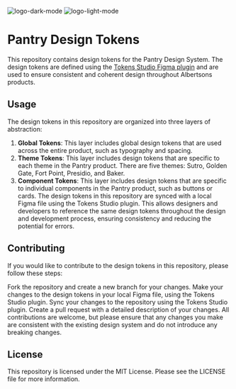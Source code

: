 ![logo-dark-mode](https://user-images.githubusercontent.com/37253884/220417292-c70f1c7e-7b7c-401c-ad02-a57a10355216.svg#gh-dark-mode-only)
![logo-light-mode](https://user-images.githubusercontent.com/37253884/220417532-ceb1167b-744c-4295-89d2-4a392e936a39.svg#gh-light-mode-only)



# Pantry Design Tokens
This repository contains design tokens for the Pantry Design System. The design tokens are defined using the [Tokens Studio Figma plugin](https://www.figma.com/community/plugin/843461159747178978/Tokens-Studio-for-Figma-(Figma-Tokens)) and are used to ensure consistent and coherent design throughout Albertsons products.

## Usage
The design tokens in this repository are organized into three layers of abstraction:

1. **Global Tokens**: This layer includes global design tokens that are used across the entire product, such as typography and spacing.
2. **Theme Tokens**: This layer includes design tokens that are specific to each theme in the Pantry product. There are five themes: Sutro, Golden Gate, Fort Point, Presidio, and Baker.
3. **Component Tokens**: This layer includes design tokens that are specific to individual components in the Pantry product, such as buttons or cards.
The design tokens in this repository are synced with a local Figma file using the Tokens Studio plugin. This allows designers and developers to reference the same design tokens throughout the design and development process, ensuring consistency and reducing the potential for errors.

## Contributing
If you would like to contribute to the design tokens in this repository, please follow these steps:

Fork the repository and create a new branch for your changes.
Make your changes to the design tokens in your local Figma file, using the Tokens Studio plugin.
Sync your changes to the repository using the Tokens Studio plugin.
Create a pull request with a detailed description of your changes.
All contributions are welcome, but please ensure that any changes you make are consistent with the existing design system and do not introduce any breaking changes.

## License
This repository is licensed under the MIT License. Please see the LICENSE file for more information.
